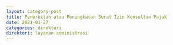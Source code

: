 ```yaml
---
layout: category-post
title: Penerbitan atau Peningkatan Surat Izin Konsultan Pajak
date: 2021-01-27
categories: direktori
direktori: layanan administrasi
---
```

